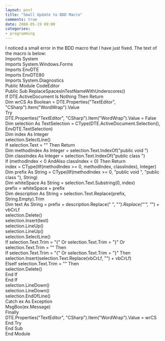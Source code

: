 ```yaml
---
layout: post
title: "Small Update to BDD Macro"
comments: true
date: 2008-05-19 09:00
categories:
- programming
---
```


I noticed a small error in the BDD macro that I have just fixed. The text of the macro is below:  
Imports System   
Imports System.Windows.Forms   
Imports EnvDTE    
Imports EnvDTE80    
Imports System.Diagnostics   
Public Module CodeEditor   
 Public Sub ReplaceSpacesInTestNameWithUnderscores()   
 If DTE.ActiveDocument Is Nothing Then Return    
 Dim wrCS As Boolean = DTE.Properties("TextEditor", "CSharp").Item("WordWrap").Value   
 Try   
 DTE.Properties("TextEditor", "CSharp").Item("WordWrap").Value = False    
 Dim selection As TextSelection = CType(DTE.ActiveDocument.Selection(), EnvDTE.TextSelection)    
 Dim index As Integer   
 selection.SelectLine()   
 If selection.Text = "" Then Return   
 Dim methodIndex As Integer = selection.Text.IndexOf("public void ")   
 Dim classIndex As Integer = selection.Text.IndexOf("public class ")   
 If (methodIndex < 0 AndAlso classIndex < 0) Then Return   
 index = CType(IIf(methodIndex >= 0, methodIndex, classIndex), Integer)   
 Dim prefix As String = CType(IIf(methodIndex >= 0, "public void ", "public class "), String)   
 Dim whiteSpace As String = selection.Text.Substring(0, index)    
 prefix = whiteSpace + prefix    
 Dim description As String = selection.Text.Replace(prefix, String.Empty).Trim    
 Dim text As String = prefix + description.Replace(" ", "_").Replace("'", "_") + vbCrLf    
 selection.Delete()    
 selection.Insert(text)    
 selection.LineUp()    
 selection.LineUp()    
 selection.SelectLine()    
 If selection.Text.Trim = "{" Or selection.Text.Trim = "}" Or selection.Text.Trim = "" Then    
 If selection.Text.Trim = "{" Or selection.Text.Trim = "}" Then    
 selection.Insert(selection.Text.Replace(vbCrLf, "") + vbCrLf)    
 ElseIf selection.Text.Trim = "" Then    
 selection.Delete()    
 End If    
 End If    
 selection.LineDown()    
 selection.LineDown()    
 selection.EndOfLine()    
 Catch ex As Exception    
 MsgBox(ex.Message)    
 Finally    
 DTE.Properties("TextEditor", "CSharp").Item("WordWrap").Value = wrCS    
 End Try    
 End Sub    
End Module 




